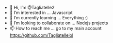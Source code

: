 - 👋 Hi, I’m @Tagliatelle2
- 👀 I’m interested in ... Javascript
- 🌱 I’m currently learning ... Everything :)
- 💞️ I’m looking to collaborate on ... Nodejs projects
- 📫 How to reach me ... go to my main account https://github.com/Tagliatellelol

<!---
Tagliatelle2/Tagliatelle2 is a ✨ special ✨ repository because its `README.md` (this file) appears on your GitHub profile.
You can click the Preview link to take a look at your changes.
--->
